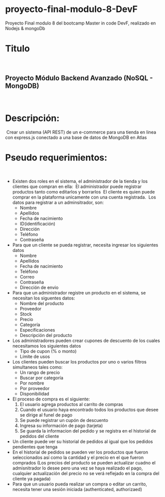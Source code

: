 # proyecto-final-modulo-8-DevF
Proyecto Final modulo 8 del bootcamp Master in code DevF, realizado en Nodejs &amp; mongoDb

# Titulo
​
## Proyecto Módulo Backend Avanzado (NoSQL - MongoDB)
​
# Descripción:
​
Crear un sistema (API REST) de un e-commerce para una tienda en linea con express.js conectado a una base de datos de MongoDB en Atlas
​
# Pseudo requerimientos:
​
- Existen dos roles en el sistema, el administrador de la tienda y los clientes que compran en ella:
​
  El administrador puede registrar productos tanto como editarlos y borrarlos
​
  El cliente es quien puede comprar en la plataforma unicamente con una cuenta registrada.
​
  Los datos para registrar a un adminsitrador, son:
​
  - Nombre
  - Apellidos
  - Fecha de nacimiento
  - ID(identificación)
  - Dirección
  - Teléfono
  - Contraseña
​
- Para que un cliente se pueda registrar, necesita ingresar los siguientes datos
​
  - Nombre
  - Apellidos
  - Fecha de nacimiento
  - Teléfono
  - Correo
  - Contraseña
  - Dirección de envio
​
- Para que un administrador registre un producto en el sistema, se necesitan los siguentes datos:
​
  - Nombre del producto
  - Proveedor
  - Stock
  - Precio
  - Categoría
  - Especificaciones
  - Descripción del producto
​
- Los administradores pueden crear cupones de descuento de los cuales necesitamos los siguientes datos
​
  - Tipo de cupon (% o monto)
  - Límite de usos
​
- Los clientes pueden buscar los productos por uno o varios filtros simultaneos tales como:
​
  - Un rango de precio
  - Buscar por categoría
  - Por nombre
  - Por proveedor
  - Disponibilidad
​
- El proceso de compra es el siguiente:
​
  1. El usuario agrega productos al carrito de compras
  2. Cuando el usuario haya encontrado todos los productos que desee se dirige al funel de pago
  3. Se puede registrar un cupón de descuento
  4. Ingresa su información de pago (tarjeta)
  5. Se guarda la informacion del pedido y se registra en el historial de pedidos del cliente
​
- Un cliente puede ver su historial de pedidos al igual que los pedidos pendientes que tenga
​
- En el historial de pedidos se pueden ver los productos que fueron seleccionados así como la cantidad y el precio en el que fueron comprados (Los precios del producto se pueden actualizar cuadno el admisnitrador lo desee pero una vez se haya realizado el pago, cualquier actualización del precio no se verá reflejado en la compra del cliente ya pagada)
​
- Para que un usuario pueda realizar un compra o editar un carrito, necesita tener una sesión iniciada (authenticated, authorizaed)
